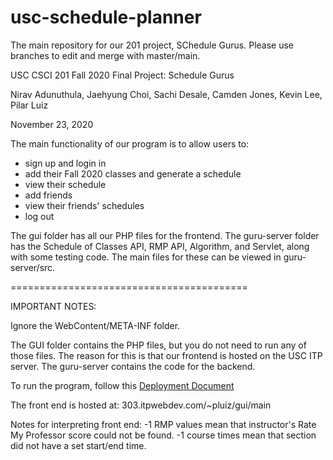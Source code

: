 # usc-schedule-planner
The main repository for our 201 project, SChedule Gurus. Please use branches to edit and merge with master/main.

USC CSCI 201 Fall 2020 Final Project: Schedule Gurus

Nirav Adunuthula, Jaehyung Choi, Sachi Desale, Camden Jones, Kevin Lee, Pilar Luiz

November 23, 2020

The main functionality of our program is to allow users to:

- sign up and login in
- add their Fall 2020 classes and generate a schedule
- view their schedule
- add friends
- view their friends' schedules
- log out

The gui folder has all our PHP files for the frontend.
The guru-server folder has the Schedule of Classes API, RMP API, Algorithm, and Servlet, along with some testing code. 
The main files for these can be viewed in guru-server/src.

=========================================

IMPORTANT NOTES:

Ignore the WebContent/META-INF folder. 

The GUI folder contains the PHP files, but you do not need to run any of those files. 
The reason for this is that our frontend is hosted on the USC ITP server. 
The guru-server contains the code for the backend.

To run the program, follow this [Deployment Document](https://docs.google.com/document/d/15cLzYvqX1b6iO6VtGKKN-vLj2gbJfWBv9RrHi4jWPQM/edit?usp=sharing)

The front end is hosted at: 303.itpwebdev.com/~pluiz/gui/main

Notes for interpreting front end:
-1 RMP values mean that instructor's Rate My Professor score could not be found.
-1 course times mean that section did not have a set start/end time.
